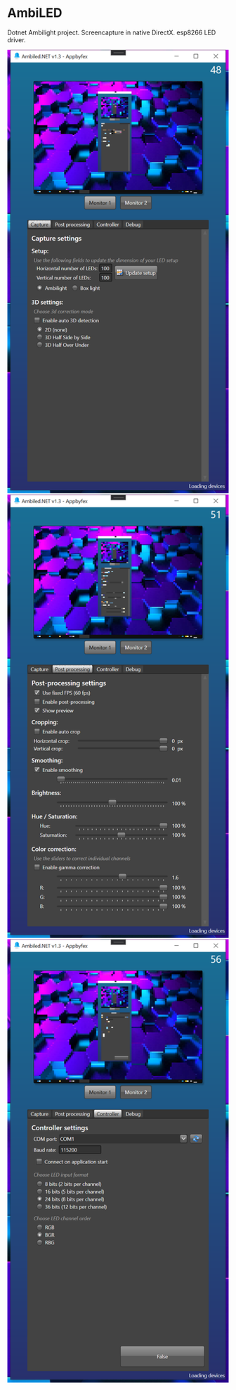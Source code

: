 # AmbiLED
Dotnet Ambilight project. Screencapture in native DirectX. esp8266 LED driver.

![](https://github.com/Ericvf/AmbiLED/blob/3d53c88bdee1222e38b2a15bce361ab3dc2c1461/screen.PNG)
![](https://github.com/Ericvf/AmbiLED/blob/3d53c88bdee1222e38b2a15bce361ab3dc2c1461/screen2.PNG)
![](https://github.com/Ericvf/AmbiLED/blob/3d53c88bdee1222e38b2a15bce361ab3dc2c1461/screen3.PNG)
